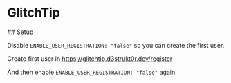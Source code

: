 # GlitchTip

## Setup

Disable `ENABLE_USER_REGISTRATION: "false"` so you can create the first user.

Create first user in https://glitchtip.d3strukt0r.dev/register

And then enable `ENABLE_USER_REGISTRATION: "false"` again.

